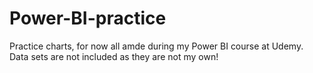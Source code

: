 # Power-BI-practice

Practice charts, for now all amde during my Power BI course at Udemy. Data sets are not included as they are not my own!

